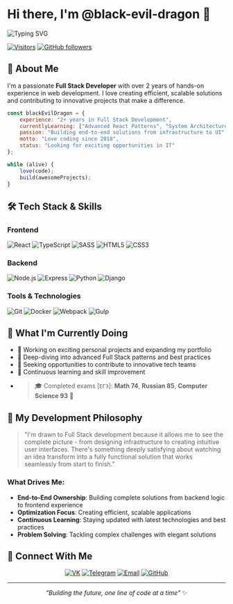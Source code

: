 # Hi there, I'm @black-evil-dragon 👋

<div align="">
  <img src="https://readme-typing-svg.herokuapp.com?font=Fira+Code&pause=1000&color=36BCF7&width=435&lines=Full+Stack+Developer;Over+2+Years+of+Experience;Always+Learning+New+Tech;Building+Amazing+Projects" alt="Typing SVG" />
</div>

<div align="">
  
[![Visitors](https://api.visitorbadge.io/api/visitors?path=https%3A%2F%2Fgithub.com%2Fblack-evil-dragon&label=Profile%20Views&countColor=%2336BCF7&style=flat)](https://visitorbadge.io/status?path=https%3A%2F%2Fgithub.com%2Fblack-evil-dragon)
[![GitHub followers](https://img.shields.io/github/followers/black-evil-dragon?label=Followers&style=social)](https://github.com/black-evil-dragon?tab=followers)

</div>

## 🚀 About Me

I'm a passionate **Full Stack Developer** with over 2 years of hands-on experience in web development. I love creating efficient, scalable solutions and contributing to innovative projects that make a difference.

```javascript
const blackEvilDragon = {
    experience: "2+ years in Full Stack Development",
    currentlyLearning: ["Advanced React Patterns", "System Architecture", "DevOps"],
    passion: "Building end-to-end solutions from infrastructure to UI",
    motto: "Love coding since 2018",
    status: "Looking for exciting opportunities in IT"
};

while (alive) {
    love(code);
    build(awesomeProjects);
}
```

## 🛠️ Tech Stack & Skills

### Frontend
![React](https://img.shields.io/badge/-React-61DAFB?style=flat-square&logo=react&logoColor=black)
![TypeScript](https://img.shields.io/badge/-TypeScript-3178C6?style=flat-square&logo=typescript&logoColor=white)
![SASS](https://img.shields.io/badge/-SASS-CC6699?style=flat-square&logo=sass&logoColor=white)
![HTML5](https://img.shields.io/badge/-HTML5-E34F26?style=flat-square&logo=html5&logoColor=white)
![CSS3](https://img.shields.io/badge/-CSS3-1572B6?style=flat-square&logo=css3&logoColor=white)

### Backend
![Node.js](https://img.shields.io/badge/-Node.js-339933?style=flat-square&logo=node.js&logoColor=white)
![Express](https://img.shields.io/badge/-Express-000000?style=flat-square&logo=express&logoColor=white)
![Python](https://img.shields.io/badge/-Python-3776AB?style=flat-square&logo=python&logoColor=white)
![Django](https://img.shields.io/badge/-Django-092E20?style=flat-square&logo=django&logoColor=white)

### Tools & Technologies
![Git](https://img.shields.io/badge/-Git-F05032?style=flat-square&logo=git&logoColor=white)
![Docker](https://img.shields.io/badge/-Docker-2496ED?style=flat-square&logo=docker&logoColor=white)
![Webpack](https://img.shields.io/badge/-Webpack-8DD6F9?style=flat-square&logo=webpack&logoColor=black)
![Gulp](https://img.shields.io/badge/-Gulp-CF4647?style=flat-square&logo=gulp&logoColor=white)

<!-- ## 📊 GitHub Stats

<div align="center">
  <img height="180em" src="https://github-readme-stats.vercel.app/api?username=black-evil-dragon&show_icons=true&theme=tokyonight&include_all_commits=true&count_private=true"/>
  <img height="180em" src="https://github-readme-stats.vercel.app/api/top-langs/?username=black-evil-dragon&layout=compact&theme=tokyonight"/>
</div>

<div align="center">
  <img src="https://github-readme-streak-stats.herokuapp.com/?user=black-evil-dragon&theme=tokyonight" alt="GitHub Streak" />
</div> -->

## 🎯 What I'm Currently Doing

- 🔭 Working on exciting personal projects and expanding my portfolio
- 🌱 Deep-diving into advanced Full Stack patterns and best practices
- 💼 Seeking opportunities to contribute to innovative tech teams
- 📖 Continuous learning and skill improvement
- > 🎓 Completed exams [`ЕГЭ`]: **Math 74**, **Russian 85**, **Computer Science 93** 🎉

## 🚀 My Development Philosophy

> "I'm drawn to Full Stack development because it allows me to see the complete picture - from designing infrastructure to creating intuitive user interfaces. There's something deeply satisfying about watching an idea transform into a fully functional solution that works seamlessly from start to finish."

### What Drives Me:
- **End-to-End Ownership**: Building complete solutions from backend logic to frontend experience
- **Optimization Focus**: Creating efficient, scalable applications
- **Continuous Learning**: Staying updated with latest technologies and best practices
- **Problem Solving**: Tackling complex challenges with elegant solutions

## 🔗 Connect With Me

<div align="center">

[![VK](https://img.shields.io/badge/-VK-4C75A3?style=for-the-badge&logo=vk&logoColor=white)](https://vk.com/blackevildragon)
[![Telegram](https://img.shields.io/badge/-Telegram-2CA5E0?style=for-the-badge&logo=telegram&logoColor=white)](https://t.me/blackevil_dragon)
[![Email](https://img.shields.io/badge/-Email-D14836?style=for-the-badge&logo=gmail&logoColor=white)](mailto:blackevildragon@mail.ru)
[![GitHub](https://img.shields.io/badge/-GitHub-181717?style=for-the-badge&logo=github&logoColor=white)](https://github.com/black-evil-dragon)

</div>

---

<div align="center">
  <i>"Building the future, one line of code at a time"</i> ✨
</div>
